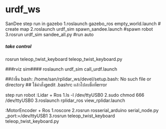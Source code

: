 # urdf_ws
SanDee
step run in gazebo
1.roslaunch gazebo_ros empty_world.launch # create map
2.roslaunch urdf_sim spawn_sandee.launch #spawn robot
3.rosrun urdf_sim sandee_all.py #run auto

##### take control #####
rosrun teleop_twist_keyboard teleop_twist_keyboard.py

###rviz sim####
roslaunch urdf_sim call_urdf.launch


##ถ้าขึ้น bash: /home/san/rplidar_ws/devel/setup.bash: No such file or directory ##
ใช้คำสั่งgedit .bashrc เเล้วไปลบชื่อที่error


step run robot 
:Lidar + Ros
1.ls -l /dev/ttyUSB0
2.sudo chmod 666 /dev/ttyUSB0
3.roslaunch rplidar_ros view_rplidar.launch

:MotorEncoder + Ros
1.roscore
2.rosrun rosserial_arduino serial_node.py _port:=/dev/ttyUSB1
3.rosrun teleop_twist_keyboard teleop_twist_keyboard.py
